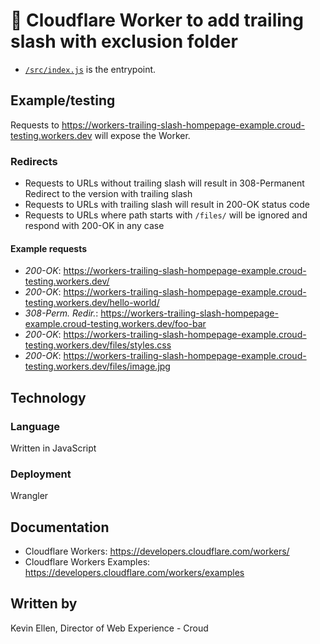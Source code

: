# 👷 Cloudflare Worker to add trailing slash with exclusion folder

* [`/src/index.js`](https://github.com/croud-web-experience/public/blob/master/cloudflare-workers-trailing-slash-example/src/index.js) is the entrypoint.

## Example/testing
Requests to https://workers-trailing-slash-hompepage-example.croud-testing.workers.dev will expose the Worker.

### Redirects
* Requests to URLs without trailing slash will result in 308-Permanent Redirect to the version with trailing slash
* Requests to URLs with trailing slash will result in 200-OK status code
* Requests to URLs where path starts with `/files/` will be ignored and respond with 200-OK in any case


#### Example requests
* *200-OK*: https://workers-trailing-slash-hompepage-example.croud-testing.workers.dev/
* *200-OK*: https://workers-trailing-slash-hompepage-example.croud-testing.workers.dev/hello-world/
* *308-Perm. Redir.*: https://workers-trailing-slash-hompepage-example.croud-testing.workers.dev/foo-bar
* *200-OK*: https://workers-trailing-slash-hompepage-example.croud-testing.workers.dev/files/styles.css
* *200-OK*: https://workers-trailing-slash-hompepage-example.croud-testing.workers.dev/files/image.jpg

## Technology
### Language
Written in JavaScript

### Deployment
Wrangler

## Documentation
* Cloudflare Workers: https://developers.cloudflare.com/workers/
* Cloudflare Workers Examples: https://developers.cloudflare.com/workers/examples

## Written by
Kevin Ellen, Director of Web Experience - Croud